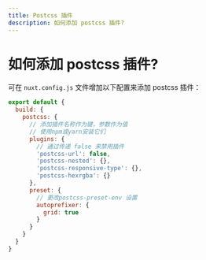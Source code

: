 ```yaml
---
title: Postcss 插件
description: 如何添加 postcss 插件?
---
```


# 如何添加 postcss 插件?

可在 `nuxt.config.js` 文件增加以下配置来添加 postcss 插件：

```js
export default {
  build: {
    postcss: {
      // 添加插件名称作为键，参数作为值
      // 使用npm或yarn安装它们
      plugins: {
        // 通过传递 false 来禁用插件
        'postcss-url': false,
        'postcss-nested': {},
        'postcss-responsive-type': {},
        'postcss-hexrgba': {}
      },
      preset: {
        // 更改postcss-preset-env 设置
        autoprefixer: {
          grid: true
        }
      }
    }
  }
}
```
